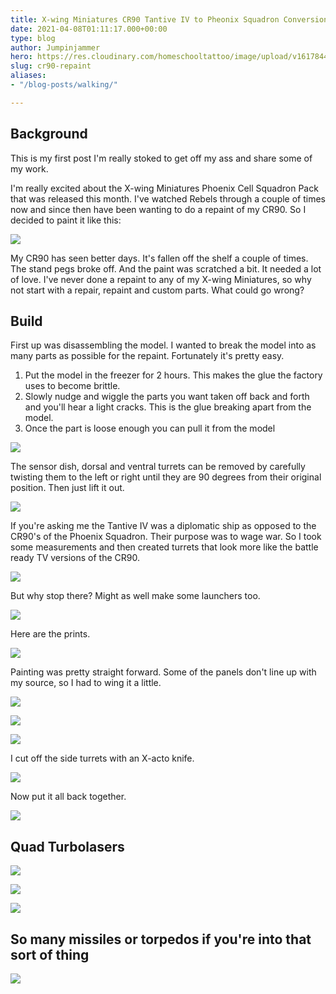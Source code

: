 ```yaml
---
title: X-wing Miniatures CR90 Tantive IV to Pheonix Squadron Conversion
date: 2021-04-08T01:11:17.000+00:00
type: blog
author: Jumpinjammer
hero: https://res.cloudinary.com/homeschooltattoo/image/upload/v1617844376/IMG_2704_af1otd.jpg
slug: cr90-repaint
aliases:
- "/blog-posts/walking/"

---
```

## Background

This is my first post I'm really stoked to get off my ass and share some of my work.

I'm really excited about the X-wing Miniatures Phoenix Cell Squadron Pack that was released this month. I've watched Rebels through a couple of times now and since then have been wanting to do a repaint of my CR90. So I decided to paint it like this:

![](https://res.cloudinary.com/homeschooltattoo/image/upload/v1617818261/45780688824_2a3237377c_b_vixord.jpg)

My CR90 has seen better days. It's fallen off the shelf a couple of times. The stand pegs broke off. And the paint was scratched a bit. It needed a lot of love. I've never done a repaint to any of my X-wing Miniatures, so why not start with a repair, repaint and custom parts. What could go wrong?

## Build

First up was disassembling the model. I wanted to break the model into as many parts as possible for the repaint. Fortunately it's pretty easy.

1. Put the model in the freezer for 2 hours. This makes the glue the factory uses to become brittle.
2. Slowly nudge and wiggle the parts you want taken off back and forth and you'll hear a light cracks. This is the glue breaking apart from the model.
3. Once the part is loose enough you can pull it from the model

![](https://res.cloudinary.com/homeschooltattoo/image/upload/v1617829128/IMG_2624_he1pji.jpg)

The sensor dish, dorsal and ventral turrets can be removed by carefully twisting them to the left or right until they are 90 degrees from their original position. Then just lift it out.

![](https://res.cloudinary.com/homeschooltattoo/image/upload/v1617832515/IMG_2698_srjhwp.jpg)

If you're asking me the Tantive IV was a diplomatic ship as opposed to the CR90's of the Phoenix Squadron. Their purpose was to wage war. So I took some measurements and then created turrets that look more like the battle ready TV versions of the CR90.

![](https://res.cloudinary.com/homeschooltattoo/image/upload/v1617842390/Screen_Shot_2021-04-07_at_5.38.56_PM_fq5sbm.png)

But why stop there? Might as well make some launchers too.

![](https://res.cloudinary.com/homeschooltattoo/image/upload/v1617842677/Screen_Shot_2021-04-07_at_5.43.44_PM_lurdgc.png)

Here are the prints.

![](https://res.cloudinary.com/homeschooltattoo/image/upload/v1617843568/IMG_2699_mueku7.jpg)

Painting was pretty straight forward. Some of the panels don't line up with my source, so I had to wing it a little.

![](https://res.cloudinary.com/homeschooltattoo/image/upload/v1617843752/63864580392__C987EACA-5C15-43BC-9F90-0B3E64E492D4_wupyco.jpg)

![](https://res.cloudinary.com/homeschooltattoo/image/upload/v1617844223/IMG_2638_s5lkdn.jpg)

![](https://res.cloudinary.com/homeschooltattoo/image/upload/v1617844250/IMG_2643_bfo9wn.jpg)

I cut off the side turrets with an X-acto knife.

![](https://res.cloudinary.com/homeschooltattoo/image/upload/v1617844289/IMG_2666_ji3n5f.jpg)

Now put it all back together.

![](https://res.cloudinary.com/homeschooltattoo/image/upload/v1617843862/IMG_2694_jpjmlc.jpg)

## Quad Turbolasers

![](https://res.cloudinary.com/homeschooltattoo/image/upload/v1617844376/IMG_2703_eqhdoz.jpg)

![](https://res.cloudinary.com/homeschooltattoo/image/upload/v1617844369/IMG_2702_c0umuo.jpg)

![](https://res.cloudinary.com/homeschooltattoo/image/upload/v1617844376/IMG_2704_af1otd.jpg)

## So many missiles or torpedos if you're into that sort of thing

![](https://res.cloudinary.com/homeschooltattoo/image/upload/v1617845326/IMG_2709_epfe3z.jpg)